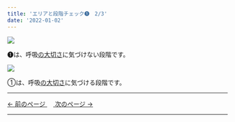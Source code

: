 ```yaml
---
title: 'エリアと段階チェック➊　2/3'
date: '2022-01-02'
---
```

![](/images/01_1.jpg)

➊は、呼吸[の大切さ]()に気づけない段階です。   

![](/images/01_2.jpg)

①は、呼吸[の大切さ]()に気づける段階です。

***
[ ← 前のページ ](/posts/01-1)　[ 次のページ → ](/posts/01-3)
***
